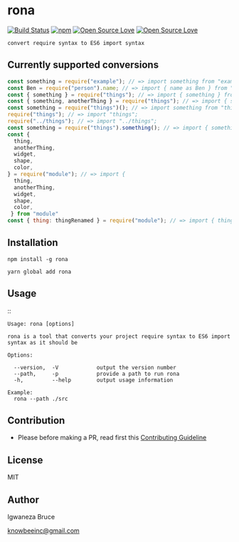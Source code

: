# rona

[![Build Status](https://travis-ci.com/knowbee/rona.svg?token=yN9jXnk59suszMqNsJJb&branch=master)](https://travis-ci.com/knowbee/rona)
[![npm](https://img.shields.io/npm/dt/rona.svg)](https://www.npmjs.com/package/rona)
[![Open Source Love](https://badges.frapsoft.com/os/v1/open-source.svg?v=102)](https://github.com/ellerbrock/open-source-badge/)
[![Open Source Love](https://badges.frapsoft.com/os/mit/mit.svg?v=102)](https://github.com/ellerbrock/open-source-badge/)

    convert require syntax to ES6 import syntax

## Currently supported conversions

```js
const something = require("example"); // => import something from "example";
const Ben = require("person").name; // => import { name as Ben } from "person";
const { something } = require("things"); // => import { something } from "things";
const { something, anotherThing } = require("things"); // => import { something, anotherThing } from "things";
const something = require("things")(); // => import something from "things";
require("things"); // => import "things";
require("../things"); // => import "../things";
const something = require("things").something(); // => import { something } from "things";
const {
  thing,
  anotherThing,
  widget,
  shape,
  color,
} = require("module"); // => import {
  thing,
  anotherThing,
  widget,
  shape,
  color,
 } from "module"
const { thing: thingRenamed } = require("module"); // => import { thing as thingRenamed } from "module";
```

## Installation

```
npm install -g rona
```

```
yarn global add rona
```

## Usage

::

    Usage: rona [options]

    rona is a tool that converts your project require syntax to ES6 import syntax as it should be

    Options:

      --version,  -V            output the version number
      --path,     -p            provide a path to run rona
      -h,         --help        output usage information

    Example:
      rona --path ./src

## Contribution

- Please before making a PR, read first this [Contributing Guideline](./CONTRIBUTING.md)

## License

MIT

## Author

Igwaneza Bruce

<knowbeeinc@gmail.com>
